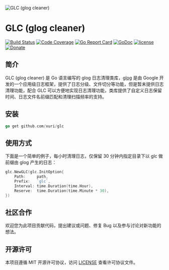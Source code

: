 ![GLC (glog cleaner)](./glc.png "GLC (glog cleaner)")

# GLC (glog cleaner)

[![Build Status](https://travis-ci.org/xuri/glc.svg?branch=master)](https://travis-ci.org/xuri/glc)
[![Code Coverage](https://codecov.io/gh/xuri/glc/branch/master/graph/badge.svg)](https://codecov.io/gh/xuri/glc)
[![Go Report Card](https://goreportcard.com/badge/github.com/xuri/glc)](https://goreportcard.com/report/github.com/xuri/glc)
[![GoDoc](https://godoc.org/github.com/xuri/glc?status.svg)](https://godoc.org/github.com/xuri/glc)
[![license](https://img.shields.io/github/license/mashape/apistatus.svg?maxAge=2592000)](https://github.com/xuri/glc/blob/master/LICENSE)
[![Donate](https://img.shields.io/badge/Donate-PayPal-green.svg)](https://www.paypal.me/xuri)

## 简介

GLC (glog cleaner) 是 Go 语言编写的 glog 日志清理类库，[glog](https://github.com/golang/glog) 是由 Google 开发的一个应用级日志框架，提供了日志分级、文件切分等功能，但是暂未提供日志清理功能，配合 GLC 可以方便地实现日志清理功能，类库提供了自定义日志保留时间、日志文件名前缀匹配和清理扫描频率的支持。

## 安装

```go
go get github.com/xuri/glc
```

## 使用方式

下面是一个简单的例子，每小时清理日志，仅保留 30 分钟内指定目录下以 glc 做前缀由 glog 产生的日志：

```go
glc.NewGLC(glc.InitOption{
	Path:     path,
	Prefix:   `glc`,
	Interval: time.Duration(time.Hour),
	Reserve:  time.Duration(time.Minute * 30),
})
```

## 社区合作

欢迎您为此项目贡献代码，提出建议或问题、修复 Bug 以及参与讨论对新功能的想法。

## 开源许可

本项目遵循 MIT 开源许可协议，访问 [LICENSE](https://github.com/xuri/glc/blob/master/LICENSE) 查看许可协议文件。
